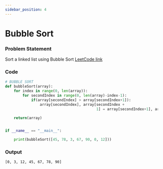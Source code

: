 ```yaml
---
sidebar_position: 4
---
```


# Bubble Sort

### Problem Statement

Sort a linked list using Bubble Sort
[LeetCode link](https://leetcode.com/problems/sort-list/)

### Code

```python title="Python Code"
# BUBBLE SORT
def bubbleSort(array):
    for index in range(0, len(array)):
        for secondIndex in range(0, len(array)-index-1):
            if(array[secondIndex] > array[secondIndex+1]):
                array[secondIndex], array[secondIndex +
                                          1] = array[secondIndex+1], array[secondIndex]

    return(array)


if __name__ == "__main__":

    print(bubbleSort([45, 78, 3, 67, 90, 0, 12]))
```

### Output

```
[0, 3, 12, 45, 67, 78, 90]
```
